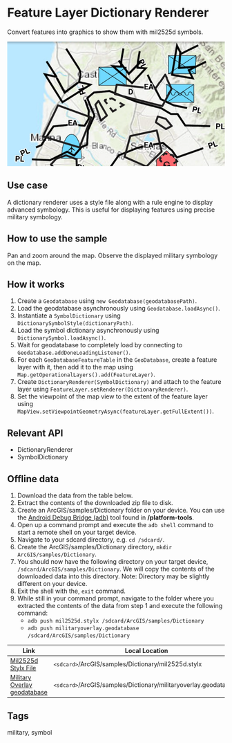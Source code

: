 # Feature Layer Dictionary Renderer

Convert features into graphics to show them with mil2525d symbols.

![Image of feature layer dictionary renderer](feature-layer-dictionary-renderer.png)

## Use case

A dictionary renderer uses a style file along with a rule engine to display advanced symbology. This is useful for displaying features using precise military symbology.

## How to use the sample

Pan and zoom around the map. Observe the displayed military symbology on the map.

## How it works

1. Create a `Geodatabase` using `new Geodatabase(geodatabasePath)`.
2. Load the geodatabase asynchronously using `Geodatabase.loadAsync()`.
3. Instantiate a `SymbolDictionary`  using `DictionarySymbolStyle(dictionaryPath)`.
4. Load the symbol dictionary asynchronously using `DictionarySymbol.loadAsync()`.
5. Wait for geodatabase to completely load by connecting to `Geodatabase.addDoneLoadingListener()`.
6. For each `GeoDatabaseFeatureTable` in the `GeoDatabase`, create a feature layer with it, then add it to the map using `Map.getOperationalLayers().add(FeatureLayer)`.
7. Create `DictionaryRenderer(SymbolDictionary)` and attach to the feature layer using `FeatureLayer.setRenderer(DictionaryRenderer)`.
8. Set the viewpoint of the map view to the extent of the feature layer using `MapView.setViewpointGeometryAsync(featureLayer.getFullExtent())`.

## Relevant API

* DictionaryRenderer
* SymbolDictionary

## Offline data
1. Download the data from the table below.
2. Extract the contents of the downloaded zip file to disk.  
3. Create an ArcGIS/samples/Dictionary folder on your device. You can use the [Android Debug Bridge (adb)](https://developer.android.com/guide/developing/tools/adb.html) tool found in **<sdk-dir>/platform-tools**.
4. Open up a command prompt and execute the `adb shell` command to start a remote shell on your target device.
5. Navigate to your sdcard directory, e.g. `cd /sdcard/`.  
6. Create the ArcGIS/samples/Dictionary directory, `mkdir ArcGIS/samples/Dictionary`.
7. You should now have the following directory on your target device, `/sdcard/ArcGIS/samples/Dictionary`. We will copy the contents of the downloaded data into this directory. Note:  Directory may be slightly different on your device.
8. Exit the shell with the, `exit` command.
9. While still in your command prompt, navigate to the folder where you extracted the contents of the data from step 1 and execute the following command:
	* `adb push mil2525d.stylx /sdcard/ArcGIS/samples/Dictionary`
	* `adb push militaryoverlay.geodatabase /sdcard/ArcGIS/samples/Dictionary`

Link | Local Location
---------|-------|
|[Mil2525d Stylx File](https://www.arcgis.com/home/item.html?id=c78b149a1d52414682c86a5feeb13d30)| `<sdcard>`/ArcGIS/samples/Dictionary/mil2525d.stylx |
|[Military Overlay geodatabase](https://www.arcgis.com/home/item.html?id=e0d41b4b409a49a5a7ba11939d8535dc)| `<sdcard>`/ArcGIS/samples/Dictionary/militaryoverlay.geodatabase |

## Tags

military, symbol
